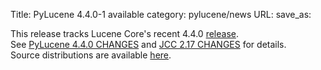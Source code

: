 Title: PyLucene 4.4.0-1 available
category: pylucene/news
URL: 
save_as: 

This release tracks Lucene Core's recent 4.4.0 <a href="https://lucene.apache.org/core/corenews.html">release</a>.<br/>
See <a href="https://svn.apache.org/repos/asf/lucene/pylucene/tags/pylucene_4_4_0/CHANGES">PyLucene 4.4.0 CHANGES</a> and <a href="https://svn.apache.org/repos/asf/lucene/pylucene/trunk/jcc/CHANGES">JCC 2.17 CHANGES</a> for details.<br/>
Source distributions are available <a href="https://archive.apache.org/dist/lucene/pylucene/">here</a>.


